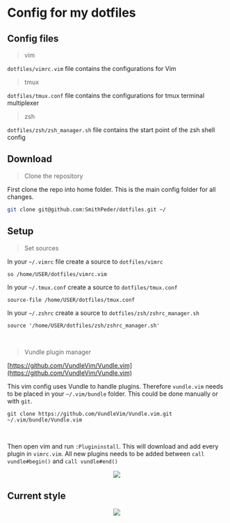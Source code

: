 # Config for my dotfiles

## Config files

> vim

`dotfiles/vimrc.vim` file contains the configurations for Vim

> tmux

`dotfiles/tmux.conf` file contains the configurations for tmux terminal multiplexer

> zsh

`dotfiles/zsh/zsh_manager.sh` file contains the start point of the zsh shell config

## Download

> Clone the repository

First clone the repo into home folder. This is the main config folder for all changes.
```bash
git clone git@github.com:SmithPeder/dotfiles.git ~/
```
## Setup

> Set sources

In your `~/.vimrc` file create a source to `dotfiles/vimrc` 
```vim
so /home/USER/dotfiles/vimrc.vim
```

In your `~/.tmux.conf` create a source to `dotfiles/tmux.conf`
```vim
source-file /home/USER/dotfiles/tmux.conf
```

In your `~/.zshrc` create a source to `dotfiles/zsh/zshrc_manager.sh`
```vim
source '/home/USER/dotfiles/zsh/zshrc_manager.sh'
```

<br/>

> Vundle plugin manager 

[https://github.com/VundleVim/Vundle.vim](https://github.com/VundleVim/Vundle.vim)

This vim config uses Vundle to handle plugins. Therefore `vundle.vim` needs to be placed in your `~/.vim/bundle` folder.
This could be done manually or with `git`.
```bach
git clone https://github.com/VundleVim/Vundle.vim.git ~/.vim/bundle/Vundle.vim
```

<br/>
 
Then open vim and run `:Plugininstall`. This will download and add every plugin in `vimrc.vim`.
All new plugins needs to be added between `call vundle#begin()` and `call vundle#end()`
<p align="center"> 
<img src="https://i.imgur.com/jAYskkL.png">
</p>

## Current style
<p align="center"> 
<img src="https://i.imgur.com/xLVMBxh.png">
</p>
